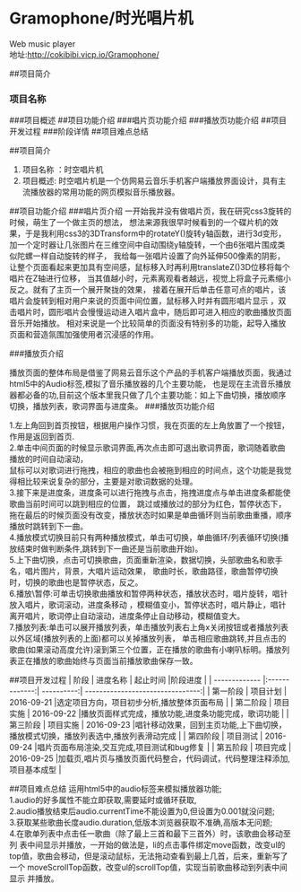 # Gramophone/时光唱片机
Web music player  
地址:http://cokibibi.vicp.io/Gramophone/


##项目简介
### 项目名称 
###项目概述
##项目功能介绍
###唱片页功能介绍
###播放页功能介绍
##项目开发过程
###阶段详情
##项目难点总结



##项目简介 
1. 项目名称 ：时空唱片机  
2. 项目概述:  时空唱片机是一个仿网易云音乐手机客户端播放界面设计，具有主流播放器的常用功能的网页模拟音乐播放器。 

##项目功能介绍
###唱片页介绍
一开始我并没有做唱片页，我在研究css3旋转的时候，萌生了一个做主页的想法，
想法来源我很早时候看到的一个碟片机的效果，于是我利用css3的3DTransform中的rotateY()旋转y轴函数，进行3d变形，
加一个定时器让几张图片在三维空间中自动围绕y轴旋转，一个由6张唱片围成类似陀螺一样自动旋转的样子，
我给每一张唱片设置了向外延伸500像素的阴影，让整个页面看起来更加具有空间感，鼠标移入时再利用translateZ()3D位移将每个唱片在Z轴进行位移，
当其值越小时，元素离观看者越远，视觉上将盒子元素缩小反之。就有了主页一个展开聚拢的效果，
接着在展开后单击任意可点的唱片，该唱片会旋转到相对用户来说的页面中间位置，鼠标移入时并有圆形唱片显示
，双击唱片时，圆形唱片会慢慢运动进入唱片盒中，随后即可进入相应的歌曲播放页面音乐开始播放。
相对来说是一个比较简单的页面没有特别多的功能，起导入播放页面和营造氛围加强使用者沉浸感的作用。

###播放页介绍

播放页面的整体布局是借鉴了网易云音乐这个产品的手机客户端播放页面，我通过html5中的Audio标签,模拟了音乐播放器的几个主要功能，
也是现在主流音乐播放器都必备的功,目前这个版本里我只做了几个主要功能：如上下曲切换，播放顺序切换，播放列表，歌词界面与进度条。 
###播放页功能介绍

1.左上角回到首页按钮，根据用户操作习惯，我在页面的左上角放置了一个按钮，作用是返回到首页.      
2.单击中间页面的时候显示歌词界面,再次点击即可退出歌词界面，歌词随着歌曲播放的时间自动滚动，  
鼠标可以对歌词进行拖拽，相应的歌曲也会被拖到相应的时间点，这个功能是我觉得相比较来说复杂的部分，主要是对歌词数据的处理。  
3.接下来是进度条，进度条可以进行拖拽与点击，拖拽进度点与单击进度条都能使歌曲当前时间可以跳到相应的位置，
跳过或播放过的部分为红色，暂停状态下，拖在最后的时候页面没有改变，播放状态时如果是单曲循环则当前歌曲重播，顺序播放时跳转到下一曲。  
4.播放模式切换目前只有两种播放模式，单击可切换，单曲循环/列表循环切换(播放结束时做判断条件,跳转到下一曲还是当前歌曲开始)。  
5.上下曲切换，点击可切换歌曲，页面重新渲染，数据切换，头部歌曲名和歌手名，唱片图片，背景，大唱片运动效果，
歌曲时长，歌曲路径，歌曲暂停切换时，切换的歌曲也是暂停状态，反之。  
6.播放\暂停:可单击切换歌曲播放和暂停两种状态，播放状态时，唱片旋转，唱针放入唱片，歌词滚动，进度条移动
，模糊值变小，暂停状态时，唱片静止，唱针离开唱片，歌词停止自动滚动，进度条停止自动移动，模糊值变大。  
7.播放列表:单击可以展开播放列表，单击播放列表右上角x关闭按钮或者播放列表以外区域(播放列表的上面)都可以关掉播放列表，
单击相应歌曲跳转,并且点击的歌曲(如果滚动高度允许)滚到第三个位置，正在播放的歌曲有小喇叭标明。播放列表正在播放的歌曲始终与页面当前播放歌曲保存一致。  


##项目开发过程
| 阶段          | 进度名称       | 起止时间    |阶段进度                          |
| ------------- |:-------------:| ----------:| --------------------------------:|
| 第一阶段      | 项目计划       | 2016-09-21 |选定项目方向，项目初步分析,播放整体页面布局 |
| 第二阶段      | 项目实施       | 2016-09-22 |播放页面样式完成，播放功能,进度条功能完成，歌词功能 |
| 第三阶段      | 项目实施       | 2016-09-23 |唱针移动效果，回到主页功能,上下曲切换，播放模式切换，播放列表选中,播放列表滑动完成 |
| 第四阶段      | 项目测试       | 2016-09-24 |唱片页面布局渲染,交互完成,项目测试和bug修复 |
| 第五阶段      | 项目完成       | 2016-09-25 |加载页,唱片页与播放页面代码整合，代码调试，代码整理注释添加,项目基本成型 |
                 
             
             
            
             
            


##项目难点总结
运用html5中的audio标签来模拟播放器功能;  
1.audio的好多属性不能立即获取,需要延时或循环获取,  
2.audio播放结束后audio.currentTime不能设置为0,但设置为0.001就没问题;  
3.获取某些歌曲长度audio.duration,低版本浏览器获取不准确,高版本无问题;  
4.在歌单列表中点击任一歌曲（除了最上三首和最下三首外）时，该歌曲会移动至 列	表中间显示并播放，一开始的做法是，li的点击事件绑定move函数，改变ul的top值，歌曲会移动，但是滚动鼠标，无法拖动查看到最上几首，后来，重新写了一个 	moveScrollTop函数，改变ul的scrollTop值，实现当前歌曲移动到列表中间显示 并播放。
